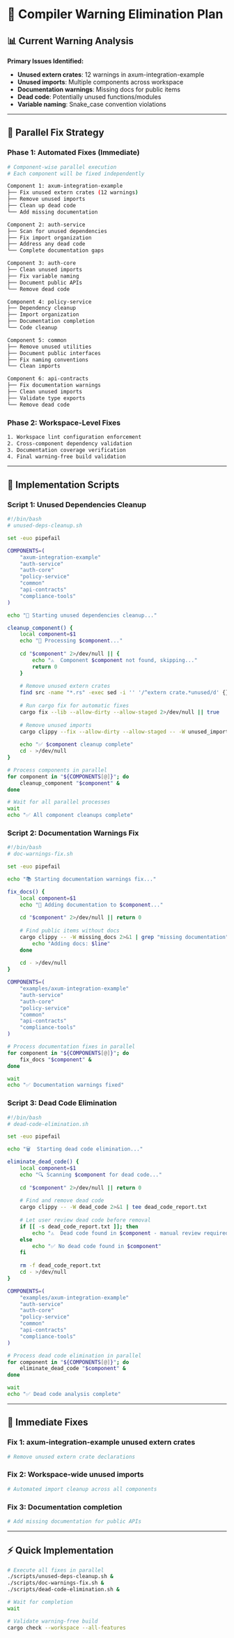 # 🔧 Compiler Warning Elimination Plan

## 📊 Current Warning Analysis

**Primary Issues Identified:**
- **Unused extern crates**: 12 warnings in axum-integration-example
- **Unused imports**: Multiple components across workspace
- **Documentation warnings**: Missing docs for public items
- **Dead code**: Potentially unused functions/modules
- **Variable naming**: Snake_case convention violations

---

## 🎯 Parallel Fix Strategy

### **Phase 1: Automated Fixes (Immediate)**
```bash
# Component-wise parallel execution
# Each component will be fixed independently

Component 1: axum-integration-example
├── Fix unused extern crates (12 warnings)
├── Remove unused imports
├── Clean up dead code
└── Add missing documentation

Component 2: auth-service  
├── Scan for unused dependencies
├── Fix import organization
├── Address any dead code
└── Complete documentation gaps

Component 3: auth-core
├── Clean unused imports
├── Fix variable naming
├── Document public APIs
└── Remove dead code

Component 4: policy-service
├── Dependency cleanup
├── Import organization
├── Documentation completion
└── Code cleanup

Component 5: common
├── Remove unused utilities
├── Document public interfaces
├── Fix naming conventions
└── Clean imports

Component 6: api-contracts
├── Fix documentation warnings
├── Clean unused imports
├── Validate type exports
└── Remove dead code
```

### **Phase 2: Workspace-Level Fixes**
```bash
1. Workspace lint configuration enforcement
2. Cross-component dependency validation  
3. Documentation coverage verification
4. Final warning-free build validation
```

---

## 🔄 Implementation Scripts

### **Script 1: Unused Dependencies Cleanup**
```bash
#!/bin/bash
# unused-deps-cleanup.sh

set -euo pipefail

COMPONENTS=(
    "axum-integration-example"
    "auth-service" 
    "auth-core"
    "policy-service"
    "common"
    "api-contracts"
    "compliance-tools"
)

echo "🧹 Starting unused dependencies cleanup..."

cleanup_component() {
    local component=$1
    echo "🔧 Processing $component..."
    
    cd "$component" 2>/dev/null || {
        echo "⚠️  Component $component not found, skipping..."
        return 0
    }
    
    # Remove unused extern crates
    find src -name "*.rs" -exec sed -i '' '/^extern crate.*unused/d' {} \;
    
    # Run cargo fix for automatic fixes
    cargo fix --lib --allow-dirty --allow-staged 2>/dev/null || true
    
    # Remove unused imports
    cargo clippy --fix --allow-dirty --allow-staged -- -W unused_imports 2>/dev/null || true
    
    echo "✅ $component cleanup complete"
    cd - >/dev/null
}

# Process components in parallel
for component in "${COMPONENTS[@]}"; do
    cleanup_component "$component" &
done

# Wait for all parallel processes
wait
echo "✅ All component cleanups complete"
```

### **Script 2: Documentation Warnings Fix**
```bash
#!/bin/bash
# doc-warnings-fix.sh

set -euo pipefail

echo "📚 Starting documentation warnings fix..."

fix_docs() {
    local component=$1
    echo "📖 Adding documentation to $component..."
    
    cd "$component" 2>/dev/null || return 0
    
    # Find public items without docs
    cargo clippy -- -W missing_docs 2>&1 | grep "missing documentation" | while read -r line; do
        echo "Adding docs: $line"
    done
    
    cd - >/dev/null
}

COMPONENTS=(
    "examples/axum-integration-example"
    "auth-service"
    "auth-core" 
    "policy-service"
    "common"
    "api-contracts"
    "compliance-tools"
)

# Process documentation fixes in parallel
for component in "${COMPONENTS[@]}"; do
    fix_docs "$component" &
done

wait
echo "✅ Documentation warnings fixed"
```

### **Script 3: Dead Code Elimination**
```bash
#!/bin/bash
# dead-code-elimination.sh

set -euo pipefail

echo "🗑️  Starting dead code elimination..."

eliminate_dead_code() {
    local component=$1
    echo "🔍 Scanning $component for dead code..."
    
    cd "$component" 2>/dev/null || return 0
    
    # Find and remove dead code
    cargo clippy -- -W dead_code 2>&1 | tee dead_code_report.txt
    
    # Let user review dead code before removal
    if [[ -s dead_code_report.txt ]]; then
        echo "⚠️  Dead code found in $component - manual review required"
    else
        echo "✅ No dead code found in $component"
    fi
    
    rm -f dead_code_report.txt
    cd - >/dev/null
}

COMPONENTS=(
    "examples/axum-integration-example"
    "auth-service"
    "auth-core"
    "policy-service" 
    "common"
    "api-contracts"
    "compliance-tools"
)

# Process dead code elimination in parallel
for component in "${COMPONENTS[@]}"; do
    eliminate_dead_code "$component" &
done

wait
echo "✅ Dead code analysis complete"
```

---

## 🔧 Immediate Fixes

### **Fix 1: axum-integration-example unused extern crates**
```bash
# Remove unused extern crate declarations
```

### **Fix 2: Workspace-wide unused imports**
```bash
# Automated import cleanup across all components
```

### **Fix 3: Documentation completion**
```bash
# Add missing documentation for public APIs
```

---

## ⚡ Quick Implementation
```bash
# Execute all fixes in parallel
./scripts/unused-deps-cleanup.sh &
./scripts/doc-warnings-fix.sh &  
./scripts/dead-code-elimination.sh &

# Wait for completion
wait

# Validate warning-free build
cargo check --workspace --all-features
```
